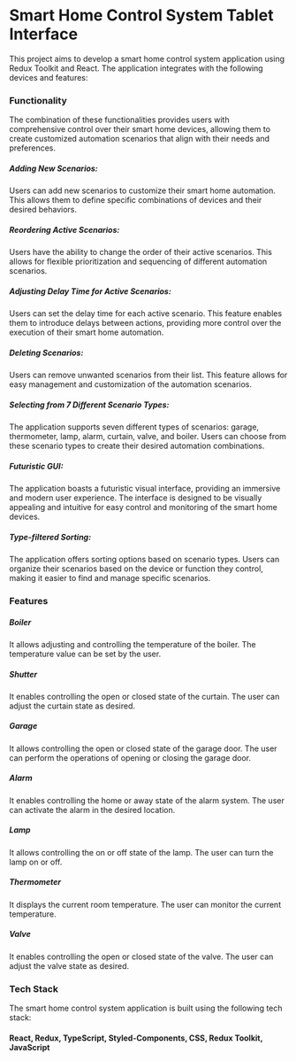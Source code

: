 # Smart Home Control System Tablet Interface
This project aims to develop a smart home control system application using Redux Toolkit and React. The application integrates with the following devices and features:

### Functionality
The combination of these functionalities provides users with comprehensive control over their smart home devices, allowing them to create customized automation scenarios that align with their needs and preferences.

##### Adding New Scenarios:
Users can add new scenarios to customize their smart home automation. This allows them to define specific combinations of devices and their desired behaviors.

##### Reordering Active Scenarios:
Users have the ability to change the order of their active scenarios. This allows for flexible prioritization and sequencing of different automation scenarios.

##### Adjusting Delay Time for Active Scenarios: 
Users can set the delay time for each active scenario. This feature enables them to introduce delays between actions, providing more control over the execution of their smart home automation.

##### Deleting Scenarios:
Users can remove unwanted scenarios from their list. This feature allows for easy management and customization of the automation scenarios.

##### Selecting from 7 Different Scenario Types: 
The application supports seven different types of scenarios: garage, thermometer, lamp, alarm, curtain, valve, and boiler. Users can choose from these scenario types to create their desired automation combinations.

##### Futuristic GUI:
The application boasts a futuristic visual interface, providing an immersive and modern user experience. The interface is designed to be visually appealing and intuitive for easy control and monitoring of the smart home devices.

##### Type-filtered Sorting: 
The application offers sorting options based on scenario types. Users can organize their scenarios based on the device or function they control, making it easier to find and manage specific scenarios.

### Features
##### Boiler
It allows adjusting and controlling the temperature of the boiler.
The temperature value can be set by the user.

##### Shutter
It enables controlling the open or closed state of the curtain.
The user can adjust the curtain state as desired.
##### Garage
It allows controlling the open or closed state of the garage door.
The user can perform the operations of opening or closing the garage door.
##### Alarm
It enables controlling the home or away state of the alarm system.
The user can activate the alarm in the desired location.
##### Lamp
It allows controlling the on or off state of the lamp.
The user can turn the lamp on or off.
##### Thermometer
It displays the current room temperature.
The user can monitor the current temperature.
##### Valve
It enables controlling the open or closed state of the valve.
The user can adjust the valve state as desired.

### Tech Stack
The smart home control system application is built using the following tech stack:
#### React, Redux, TypeScript, Styled-Components, CSS, Redux Toolkit, JavaScript


